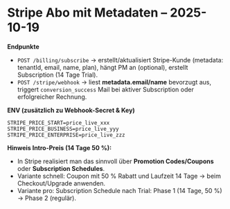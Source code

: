
# Stripe Abo mit Metadaten – 2025-10-19

**Endpunkte**
- `POST /billing/subscribe` → erstellt/aktualisiert Stripe-Kunde (metadata: tenantId, email, name, plan), hängt PM an (optional), erstellt Subscription (14 Tage Trial).
- `POST /stripe/webhook` → liest **metadata.email/name** bevorzugt aus, triggert `conversion_success` Mail bei aktiver Subscription oder erfolgreicher Rechnung.

**ENV (zusätzlich zu Webhook-Secret & Key)**
```
STRIPE_PRICE_START=price_live_xxx
STRIPE_PRICE_BUSINESS=price_live_yyy
STRIPE_PRICE_ENTERPRISE=price_live_zzz
```

**Hinweis Intro-Preis (14 Tage 50 %):**
- In Stripe realisiert man das sinnvoll über **Promotion Codes/Coupons** oder **Subscription Schedules**.
- Variante schnell: Coupon mit 50 % Rabatt und Laufzeit 14 Tage → beim Checkout/Upgrade anwenden.
- Variante pro: Subscription Schedule nach Trial: Phase 1 (14 Tage, 50 %) → Phase 2 (regulär).
